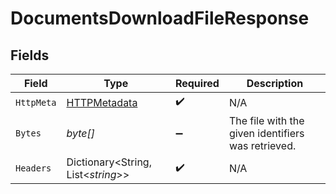 # DocumentsDownloadFileResponse


## Fields

| Field                                                   | Type                                                    | Required                                                | Description                                             |
| ------------------------------------------------------- | ------------------------------------------------------- | ------------------------------------------------------- | ------------------------------------------------------- |
| `HttpMeta`                                              | [HTTPMetadata](../../Models/Components/HTTPMetadata.md) | :heavy_check_mark:                                      | N/A                                                     |
| `Bytes`                                                 | *byte[]*                                                | :heavy_minus_sign:                                      | The file with the given identifiers was retrieved.      |
| `Headers`                                               | Dictionary<String, List<*string*>>                      | :heavy_check_mark:                                      | N/A                                                     |